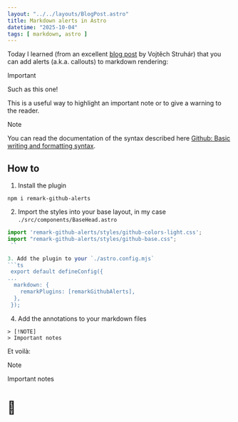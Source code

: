 ```yaml
---
layout: "../../layouts/BlogPost.astro"
title: Markdown alerts in Astro
datetime: "2025-10-04"
tags: [ markdown, astro ]
---
```


Today I learned (from an excellent [blog post](https://vojtechstruhar.com/blog/028-gfm-callouts-in-astro/) by Vojtěch Struhár) that you can add alerts (a.k.a. callouts) to markdown rendering:
> [!IMPORTANT]
> Such as this one!

This is a useful way to highlight an important note or to give a warning to the reader. 


> [!NOTE]
> You can read the documentation of the syntax described here [Github: Basic writing and formatting syntax](https://docs.github.com/en/get-started/writing-on-github/getting-started-with-writing-and-formatting-on-github/basic-writing-and-formatting-syntax#alerts).


## How to

1. Install the plugin
```
npm i remark-github-alerts
```

2.  Import the styles into your base layout, in my case `./src/components/BaseHead.astro`

```ts
import 'remark-github-alerts/styles/github-colors-light.css';
import "remark-github-alerts/styles/github-base.css";
 ``

3. Add the plugin to your `./astro.config.mjs`
```ts
 export default defineConfig({
...
  markdown: {
    remarkPlugins: [remarkGithubAlerts],
  },
 });
```

4. Add the annotations to your markdown files
```
> [!NOTE]
> Important notes
```

Et voilà:

> [!NOTE]
> Important notes

# 🚨

